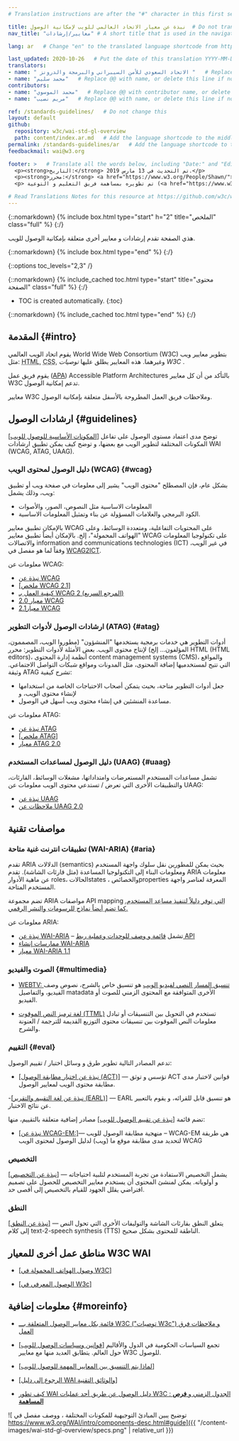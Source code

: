 ```yaml
---
# Translation instructions are after the "#" character in this first section. They are comments that do not show up in the web page. You do not need to translate the instructions after #.

title: نبذة عن معيار الاتحاد العالمي للويب لإمكانية الوصول  # Do not translate "title:". Do translate the text after "title:".
nav_title: "معايير/إرشادات" # A short title that is used in the navigation

lang: ar   # Change "en" to the translated language shortcode from https://www.iana.org/assignments/language-subtag-registry/language-subtag-registry

last_updated: 2020-10-26   # Put the date of this translation YYYY-MM-DD (with month in the middle)
translators: 
- name: " الاتحاد السعودي للأمن السيبراني والبرمجة والدرونز "   # Replace @@ with translator name
- name: "محمد سليم"   # Replace @@ with name, or delete this line if not multiple translators
contributors:
- name: "محمد الموسوي"   # Replace @@ with contributor name, or delete this line if none
- name: "مريم نصيب"   # Replace @@ with name, or delete this line if not multiple contributors

ref: /standards-guidelines/   # Do not change this
layout: default
github:
  repository: w3c/wai-std-gl-overview
  path: content/index.ar.md   # Add the language shortcode to the middle of the filename, for example index.fr.md
permalink: /standards-guidelines/ar   # Add the language shortcode to the end; for example /standards-guidelines/fr
feedbackmail: wai@w3.org

footer: >   # Translate all the words below, including "Date:" and "Editor:". Do not change these dates.
  <p><strong>التاريخ:</strong> تم التحديث في 13 مارس 2019.</p>
  <p><strong>محرر:</strong> <a href="https://www.w3.org/People/Shawn/">Shawn Lawton Henry</a>.</p>
  <p> تم تطويره بمساهمة فريق التعليم و التوعية (<a href="https://www.w3.org/WAI/EO/">EOWG</a>).</p>

# Read Translations Notes for this resource at https://github.com/w3c/wai-std-gl-overview/blob/master/README.md
---
```



{::nomarkdown}
{% include box.html type="start" h="2" title="الملخص" class="full" %}
{:/}

هذي الصفحة تقدم إرشادات و معايير أخرى متعلقة بإمكانية الوصول للويب.

{::nomarkdown}
{% include box.html type="end" %}
{:/}


{::options toc_levels="2,3" /}

{::nomarkdown}
{% include_cached toc.html type="start" title="محتوى الصفحة" class="full" %}
{:/}

-   TOC is created automatically.
{:toc}

{::nomarkdown}
{% include_cached toc.html type="end" %}
{:/}

## المقدمة {#intro}

يقوم اتحاد الويب العالمي World Wide Web Consortium (W3C) بتطوير معايير ويب مثل: <abbr title="Hypertext Markup Language">HTML</abbr>, <abbr title="Cascading Style Sheets">CSS</abbr>,  وغيرهما. هذه المعايير يطلق عليها <dfn>توصيات W3C </dfn>.

يقوم فريق عمل ([APA](/about/groups/apawg)) Accessible Platform Architectures بالتأكد من أن كل معايير W3C تدعم إمكانية الوصول.

معايير W3C وملاحظات فريق العمل المطروحة بالأسفل متعلقة بإمكانية الوصول.

## ارشادات الوصول {#guidelines}

[[المكونات الأساسية للوصول للويب]]( /fundamentals/components/) توضح مدى اعتماد مستوى الوصول على تفاعل المكونات المختلفة لتطوير الويب مع بعضها، و توضح كيف يمكن تطبيق ارشادات WAI (WCAG, ATAG, UAAG).

### دليل الوصول لمحتوى الويب  (WCAG) {#wcag}

بشكل عام، فإن المصطلح "محتوى الويب" يشير إلى معلومات في صفحة ويب أو تطبيق ويب، وذلك يشمل:
* المعلومات الاساسية مثل النصوص، الصور، والأصوات
* الكود البرمجي والعلامات المسؤولة عن بناء وتمثيل المعلومات الاساسية.

بالإمكان تطبيق معايير  WCAG على المحتويات التفاعلية، ومتعددة الوسائط، وعلى "الهواتف المحمولة"، إلخ. بالإمكان أيضاً تطبيق معايير WCAG على تكنولوجيا المعلومات والاتصالات information and communications technologies (ICT) في غير الويب، وفقاً لما هو مفصل في [WCAG2ICT](/standards-guidelines/wcag/non-web-ict/).

معلومات عن WCAG:
- [نبذة عن WCAG](/standards-guidelines/wcag/)
- [[ملخص WCAG 2.1]](/standards-guidelines/wcag/glance/)
- [كيفية العمل بـ WCAG 2  (المرجع السريع)](https://www.w3.org/WAI/WCAG21/quickref/)
- [معيار 2.0 WCAG](https://www.w3.org/TR/WCAG20/)
- [معيار2.1  WCAG](https://www.w3.org/TR/WCAG21/)

### ارشادات الوصول لأدوات التطوير   (ATAG) {#atag}

أدوات التطوير هي خدمات برمجية يستخدمها "المنشؤون" (مطوروا الويب، المصممون، المؤلفون... إلخ) لإنتاج محتوى الويب. بعض الأمثلة لأدوات التطوير: محرر HTML (HTML editors)، أنظمة إدارة المحتوى content management systems (CMS)، والمواقع التي تتيح لمستخدميها إضافة المحتوى، مثل المدونات ومواقع شبكات التواصل الاجتماعي. وثيقة ATAG تشرح كيفية:
* جعل أدوات التطوير متاحة، بحيث يتمكن أصحاب الاحتياجات الخاصة من استخدامها لإنشاء محتوى الويب، و
* مساعدة المنشئين في إنشاء محتوى ويب أسهل في الوصول.

معلومات عن ATAG:
- [نبذة عن ATAG](/standards-guidelines/atag/)
- [[ملخص ATAG]](/standards-guidelines/atag/glance/)
- [معيار ATAG 2.0](https://www.w3.org/TR/ATAG/)

### دليل الوصول لمساعدات المستخدم (UAAG) {#uaag}

تشمل مساعدات المستخدم المستعرضات وامتداداتها، مشغلات الوسائط، القارئات، والتطبيقات الأخرى التي تعرض / تستدعي محتوى الويب
معلومات عن UAAG:
-	[نبذة عن UAAG](/standards-guidelines/uaag/)
-	[ملاحظات عن UAAG 2.0](https://www.w3.org/TR/UAAG20/)
## مواصفات تقنية

### تطبيقات انترنت غنية متاحة  (WAI-ARIA) {#aria}

تقدم ARIA الدلالات (semantics) بحيث يمكن للمطورين نقل سلوك واجهة المستخدم ومعلومات البناء إلى التكنولوجيا المساعدة (مثل قارئات الشاشة). تقدم ARIA معلومات عن ماهية الأدوار roles، الحالاتstates ، والخصائصproperties  المعرفة لعناصر واجهة المستخدم المتاحة.

تضم مجموعة ARIA مواصفات API</abbr> mapping <abbr title="application programming interface"> التي توفر دليلاً لتنفيذ مساعد المستخدم. كما تضم أيضاً نماذج للرسومات والنشر الرقمي.

معلومات عن ARIA:
- [نبذة عن WAI-ARIA](/standards-guidelines/aria/) – تشمل [قائمة و وصف للوحدات وعملية ربط API]( /standards-guidelines/aria/#versions)
- [ممارسات إنشاء WAI-ARIA]( https://www.w3.org/TR/wai-aria-practices/)
- [معيار WAI-ARIA 1.1]( https://www.w3.org/TR/wai-aria-1.1)

### الصوت والفيديو {#multimedia}

- [WEBTV: تنسيق المسار النصي لفيديو الويب]( https://www.w3.org/TR/webvtt/) هو تنسيق خاص بالشرح، نصوص وصف الفيديو، والتفاصيل matadata الأخرى المتوافقة مع المحتوى الزمني للصوت أو الفيديو.

- [لغة ترميز النص الموقوت (TTML)]( https://www.w3.org/TR/ttml/)  تستخدم في التحويل بين التنسيقات أو تبادل معلومات النص الموقوت بين تنسيقات محتوى التوزيع القديمة للترجمة / العنونة والشرح.

### التقييم {#eval}

تدعم المصادر التالية تطوير طرق و وسائل اختبار / تقييم الوصول:

- [[نبذة عن اختبار مطابقة الوصول (ACT)]]( /standards-guidelines/act/) &mdash; تؤسس و توثق ACT قوانين لاختبار مدى مطابقة محتوى الويب لمعايير الوصول.

-[[نبذة عن لغة التقييم والتقرير (EARL)]]( /standards-guidelines/act/) &mdash;  EARL  هو تنسيق قابل للقرائه، و يقوم بالتعبير عن نتائج الاختبار.

تضم قائمة [[نبذة عن تقييم الوصول للويب]]( /test-evaluate/) مصادر إضافية متعلقة بالتقييم، منها:

- [[نبذة عن WCAG-EM:]]( /test-evaluate/conformance/wcag-em/)&mdash;  منهجية مطابقة الوصول للويب – WCAG-EM هي طريقة لتحديد مدى مطابقة موقع ما (ويب) لدليل الوصول لمحتوى الويب WCAG

### التخصيص

[[نبذة عن التخصيص]](/personalization/) &mdash;  يشمل التخصيص الاستفادة من تجربة المستخدم لتلبية احتياجاته و أولوياته. يمكن لمنشئ المحتوى أن يستخدم معايير التخصيص للحصول على تصميم افتراضي يقلل الجهود للقيام بالتخصيص إلى أقصى حد.

### النطق

[[نبذة عن النطق]]( /pronunciation/)  &mdash; يتعلق النطق بقارئات الشاشة والتوليفات الأخرى التي تحول النص إلى كلام text-2-speech synthesis (TTS) الناطقة للمحتوى بشكل صحيح.

## مناطق عمل أخرى للمعيار W3C WAI

- [[وصول الهواتف المحمولة في W3C]]( /standards-guidelines/mobile/)

- [[الوصول المعرفي في W3c]]( /cognitive/)

## معلومات إضافية {#moreinfo}

- [قائمة بكل معايير الوصول المتعلقة بـــ W3C ("توصيات W3c") و ملاحظات فرق العمل](https://www.w3.org/TR/?tag=accessibility)

- [[قوانين وسياسات الوصول للويب]](/policies/) تجمع السياسات الحكومية في الدول والأقاليم حول العالم. يتطابق العديد منها مع معايير W3C للوصول.

- [[لماذا يتم التنسيق بين المعايير المهمة للوصول للويب]](/standards-guidelines/harmonization/)

- [[الرجوع إلى دليل WAI والوثائق التقنية]](/standards-guidelines/linking/)

- [كيف تطور WAI دليل الوصول عن طريق أحد عمليات W3C : الجدول الزمني و **فرص المساهمة**](/standards-guidelines/w3c-process/)

![ توضيح يبين المبادئ التوجيهية للمكونات المختلفة ، ووصف مفصل في https://www.w3.org/WAI/intro/components-desc.html#guide]({{ "/content-images/wai-std-gl-overview/specs.png" | relative_url }})
